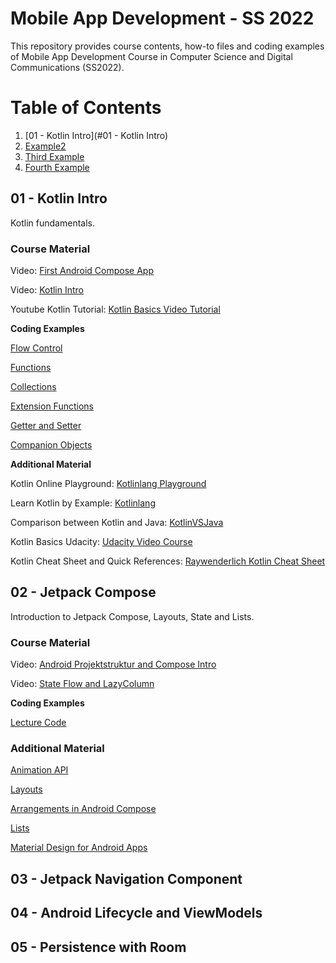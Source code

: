 # Mobile App Development - SS 2022

This repository provides course contents, how-to files and coding examples of Mobile App Development Course in Computer Science and Digital Communications (SS2022).

# Table of Contents
1. [01 - Kotlin Intro](#01 - Kotlin Intro)
2. [Example2](#example2)
3. [Third Example](#third-example)
4. [Fourth Example](#fourth-examplehttpwwwfourthexamplecom)

## 01 - Kotlin Intro ##

Kotlin fundamentals.

### Course Material ###

Video: [First Android Compose App](https://fhcw.cloud.panopto.eu/Panopto/Pages/Viewer.aspx?id=a89b1ee6-d981-4c1e-a950-ae3d00f5c1d1)

Video: [Kotlin Intro](https://fhcw.cloud.panopto.eu/Panopto/Pages/Viewer.aspx?id=f9b372f5-390e-487a-8900-ae3d00f5c9b4)

Youtube Kotlin Tutorial: [Kotlin Basics Video Tutorial](https://www.youtube.com/playlist?list=PLNmsVeXQZj7rylgyThgUldHG8KE6Nbc1O)

**Coding Examples**

[Flow Control](https://github.com/leonardo1710/mad_course_ss22/tree/main/01KotlinIntro/src/main/kotlin/at/ac/fhcampuswien/flowcontrol)

[Functions](https://github.com/leonardo1710/mad_course_ss22/tree/main/01KotlinIntro/src/main/kotlin/at/ac/fhcampuswien/functions)

[Collections](https://github.com/leonardo1710/mad_course_ss22/tree/main/01KotlinIntro/src/main/kotlin/at/ac/fhcampuswien/collections)

[Extension Functions](https://github.com/leonardo1710/mad_course_ss22/tree/main/01KotlinIntro/src/main/kotlin/at/ac/fhcampuswien/extensionfunctions)

[Getter and Setter](https://github.com/leonardo1710/mad_course_ss22/tree/main/01KotlinIntro/src/main/kotlin/at/ac/fhcampuswien/kotlin_getter_setter)

[Companion Objects](https://github.com/leonardo1710/mad_course_ss22/tree/main/01KotlinIntro/src/main/kotlin/at/ac/fhcampuswien/companionobjects)

**Additional Material**

Kotlin Online Playground: [Kotlinlang Playground](https://play.kotlinlang.org/)

Learn Kotlin by Example: [Kotlinlang](https://play.kotlinlang.org/byExample)

Comparison between Kotlin and Java: [KotlinVSJava](https://www.kotlinvsjava.com/)

Kotlin Basics Udacity: [Udacity Video Course](https://www.udacity.com/course/kotlin-bootcamp-for-programmers--ud9011)

Kotlin Cheat Sheet and Quick References: [Raywenderlich Kotlin Cheat Sheet](https://koenig-media.raywenderlich.com/uploads/2019/11/RW-Kotlin-Cheatsheet-1.1.pdf)

## 02 - Jetpack Compose 
Introduction to Jetpack Compose, Layouts, State and Lists.

### Course Material ###
Video: [Android Projektstruktur and Compose Intro](https://fhcw.cloud.panopto.eu/Panopto/Pages/Viewer.aspx?id=738f5f78-6f1c-4032-a7b1-ae3d00f5d193)

Video: [State Flow and LazyColumn](https://fhcw.cloud.panopto.eu/Panopto/Pages/Viewer.aspx?id=21ecdd89-36c9-4381-ae9a-ae3d00f585a9)

**Coding Examples**

[Lecture Code](https://github.com/leonardo1710/MovieAppLD02)

### Additional Material ###

[Animation API](https://developer.android.com/jetpack/compose/animation)

[Layouts](https://developer.android.com/jetpack/compose/layouts)

[Arrangements in Android Compose](https://developer.android.com/reference/kotlin/androidx/compose/foundation/layout/Arrangement)

[Lists](https://developer.android.com/jetpack/compose/lists)

[Material Design for Android Apps](https://developer.android.com/jetpack/compose/themes/material)


## 03 - Jetpack Navigation Component

## 04 - Android Lifecycle and ViewModels

## 05 - Persistence with Room
